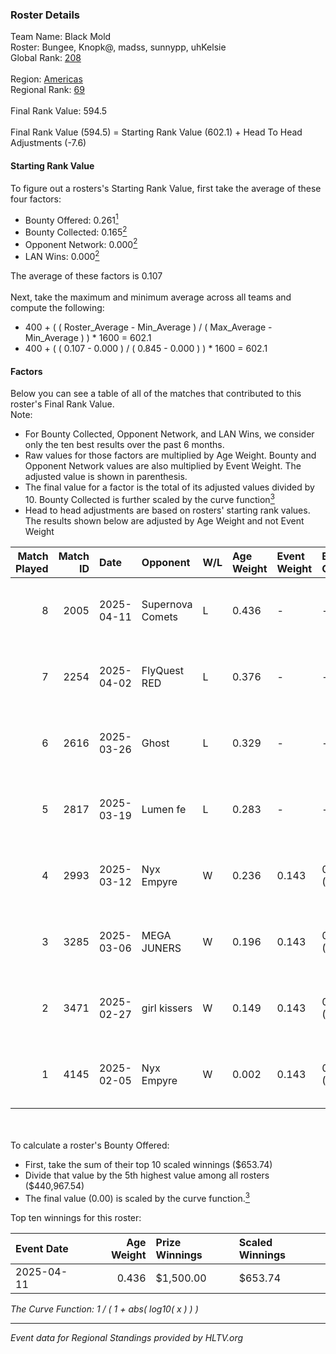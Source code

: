 ### Roster Details<br />
Team Name: Black Mold<br />
Roster: Bungee, Knopk@, madss, sunnypp, uhKelsie<br />
Global Rank: [208](../../standings_global_2025_08_04.md)<br />
<br />
Region: [Americas]( ../../standings_americas_2025_08_04.md)<br />
Regional Rank: [69]( ../../standings_americas_2025_08_04.md)<br />
<br />
Final Rank Value:  594.5<br />
<br />
Final Rank Value (594.5) = Starting Rank Value (602.1) + Head To Head Adjustments (-7.6)<br />

#### Starting Rank Value<br />
To figure out a rosters's Starting Rank Value, first take the average of these four factors:<br />
- Bounty Offered: 0.261[<sup>1</sup>](#table2)
- Bounty Collected: 0.165[<sup>2</sup>](#table1)
- Opponent Network: 0.000[<sup>2</sup>](#table1)
- LAN Wins: 0.000[<sup>2</sup>](#table1)

The average of these factors is 0.107<br />
<br />
Next, take the maximum and minimum average across all teams and compute the following:<br />
- 400 + ( ( Roster_Average - Min_Average ) / ( Max_Average - Min_Average ) ) * 1600 = 602.1
- 400 + ( ( 0.107 - 0.000 ) / ( 0.845 - 0.000 ) ) * 1600 = 602.1


#### Factors<br />
Below you can see a table of all of the matches that contributed to this roster's Final Rank Value.<br />
Note:<br />

- For Bounty Collected, Opponent Network, and LAN Wins, we consider only the ten best results over the past 6 months.
- Raw values for those factors are multiplied by Age Weight. Bounty and Opponent Network values are also multiplied by Event Weight. The adjusted value is shown in parenthesis.
- The final value for a factor is the total of its adjusted values divided by 10. Bounty Collected is further scaled by the curve function[<sup>3</sup>](#curveFunction)
- Head to head adjustments are based on rosters' starting rank values. The results shown below are adjusted by Age Weight and not Event Weight
<span id="table1"></span><br />


| Match Played | Match ID | Date       | Opponent         | W/L | Age Weight | Event Weight | Bounty Collected | Opponent Network | LAN Wins  | H2H Adj. | Roster                                   |
| -: | -: | :- | :- | :- | :- | :- | :- | :- | :- | -: | :- |
|            8 |     2005 | 2025-04-11 | Supernova Comets | L   | 0.436      | -            | -                | -                | -         |    -2.41 | Bungee, Knopk@, madss, sunnypp, uhKelsie |
|            7 |     2254 | 2025-04-02 | FlyQuest RED     | L   | 0.376      | -            | -                | -                | -         |    -3.86 | Bungee, Knopk@, madss, sunnypp, uhKelsie |
|            6 |     2616 | 2025-03-26 | Ghost            | L   | 0.329      | -            | -                | -                | -         |    -5.23 | Bungee, Knopk@, madss, sunnypp, uhKelsie |
|            5 |     2817 | 2025-03-19 | Lumen fe         | L   | 0.283      | -            | -                | -                | -         |    -4.35 | Bungee, Knopk@, madss, sunnypp, uhKelsie |
|            4 |     2993 | 2025-03-12 | Nyx Empyre       | W   | 0.236      | 0.143        | 0.001 (0.000)    | 0.000 (0.000)    | 0 (0.000) |     2.77 | Bungee, Knopk@, madss, sunnypp, uhKelsie |
|            3 |     3285 | 2025-03-06 | MEGA JUNERS      | W   | 0.196      | 0.143        | 0.001 (0.000)    | 0.019 (0.001)    | 0 (0.000) |     2.98 | Bungee, Knopk@, madss, sunnypp, uhKelsie |
|            2 |     3471 | 2025-02-27 | girl kissers     | W   | 0.149      | 0.143        | 0.001 (0.000)    | 0.095 (0.002)    | 0 (0.000) |     2.45 | Bungee, Knopk@, madss, sunnypp, uhKelsie |
|            1 |     4145 | 2025-02-05 | Nyx Empyre       | W   | 0.002      | 0.143        | 0.001 (0.000)    | 0.000 (0.000)    | 0 (0.000) |     0.03 | Bungee, Knopk@, madss, sunnypp, uhKelsie |

<br />
<span id="table2"></span><br />
To calculate a roster's Bounty Offered:<br />

- First, take the sum of their top 10 scaled winnings ($653.74)
- Divide that value by the 5th highest value among all rosters ($440,967.54)
- The final value (0.00) is scaled by the curve function.[<sup>3</sup>](#curveFunction)

Top ten winnings for this roster:<br />

| Event Date | Age Weight | Prize Winnings | Scaled Winnings |
| :- | -: | :- | :- |
| 2025-04-11 |      0.436 | $1,500.00      | $653.74         |


<span id="curveFunction"></span>_The Curve Function: 1 / ( 1 + abs( log10( x ) ) )_<br />

---
_Event data for Regional Standings provided by HLTV.org_<br />

